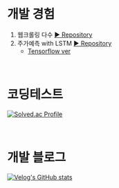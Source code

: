 # 개발 경험
1. 웹크롤링 다수 [▶ Repository](https://github.com/Xenrose/web-crawling)
2. 주가예측 with LSTM  [▶ Repository](https://github.com/Xenrose/my_project/tree/main/LSTM_stock_price_prediction)
   * [Tensorflow ver](https://github.com/Xenrose/my_project/tree/main/LSTM_stock_price_prediction/tensorflow)

<br>

# 코딩테스트
[![Solved.ac Profile](http://mazassumnida.wtf/api/v2/generate_badge?boj=penrose)](https://solved.ac/penrose/)

<br>

# 개발 블로그
[![Velog's GitHub stats](https://velog-readme-stats.vercel.app/api?name=xenrose)](https://velog.io/@xenrose)

